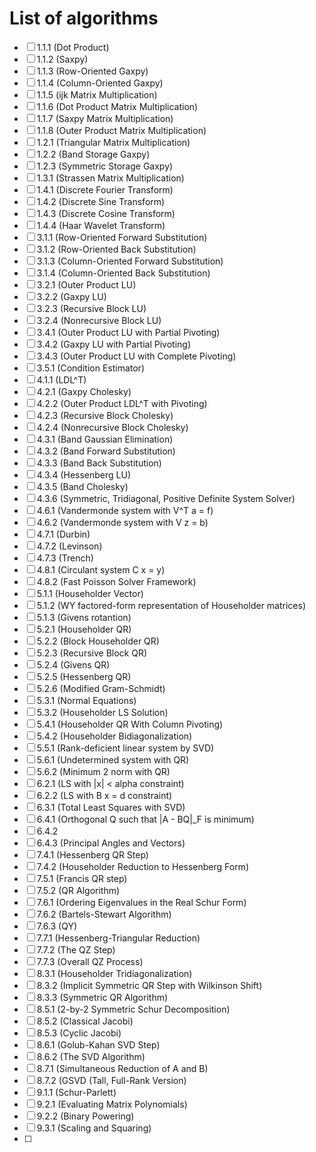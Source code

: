 # List of algorithms

- [ ] 1.1.1 (Dot Product)
- [ ] 1.1.2 (Saxpy)
- [ ] 1.1.3 (Row-Oriented Gaxpy)
- [ ] 1.1.4 (Column-Oriented Gaxpy)
- [ ] 1.1.5 (ijk Matrix Multiplication)
- [ ] 1.1.6 (Dot Product Matrix Multiplication)
- [ ] 1.1.7 (Saxpy Matrix Multiplication)
- [ ] 1.1.8 (Outer Product Matrix Multiplication)
- [ ] 1.2.1 (Triangular Matrix Multiplication)
- [ ] 1.2.2 (Band Storage Gaxpy)
- [ ] 1.2.3 (Symmetric Storage Gaxpy)
- [ ] 1.3.1 (Strassen Matrix Multiplication)
- [ ] 1.4.1 (Discrete Fourier Transform)
- [ ] 1.4.2 (Discrete Sine Transform)
- [ ] 1.4.3 (Discrete Cosine Transform)
- [ ] 1.4.4 (Haar Wavelet Transform)
- [ ] 3.1.1 (Row-Oriented Forward Substitution)
- [ ] 3.1.2 (Row-Oriented Back Substitution)
- [ ] 3.1.3 (Column-Oriented Forward Substitution)
- [ ] 3.1.4 (Column-Oriented Back Substitution)
- [ ] 3.2.1 (Outer Product LU)
- [ ] 3.2.2 (Gaxpy LU)
- [ ] 3.2.3 (Recursive Block LU)
- [ ] 3.2.4 (Nonrecursive Block LU)
- [ ] 3.4.1 (Outer Product LU with Partial Pivoting)
- [ ] 3.4.2 (Gaxpy LU with Partial Pivoting)
- [ ] 3.4.3 (Outer Product LU with Complete Pivoting)
- [ ] 3.5.1 (Condition Estimator)
- [ ] 4.1.1 (LDL^T)
- [ ] 4.2.1 (Gaxpy Cholesky)
- [ ] 4.2.2 (Outer Product LDL^T with Pivoting)
- [ ] 4.2.3 (Recursive Block Cholesky)
- [ ] 4.2.4 (Nonrecursive Block Cholesky)
- [ ] 4.3.1 (Band Gaussian Elimination)
- [ ] 4.3.2 (Band Forward Substitution)
- [ ] 4.3.3 (Band Back Substitution)
- [ ] 4.3.4 (Hessenberg LU)
- [ ] 4.3.5 (Band Cholesky)
- [ ] 4.3.6 (Symmetric, Tridiagonal, Positive Definite System Solver)
- [ ] 4.6.1 (Vandermonde system with V^T a = f)
- [ ] 4.6.2 (Vandermonde system with V z = b)
- [ ] 4.7.1 (Durbin)
- [ ] 4.7.2 (Levinson)
- [ ] 4.7.3 (Trench)
- [ ] 4.8.1 (Circulant system C x = y)
- [ ] 4.8.2 (Fast Poisson Solver Framework)
- [ ] 5.1.1 (Householder Vector)
- [ ] 5.1.2 (WY factored-form representation of Householder matrices)
- [ ] 5.1.3 (Givens rotantion)
- [ ] 5.2.1 (Householder QR)
- [ ] 5.2.2 (Block Householder QR)
- [ ] 5.2.3 (Recursive Block QR)
- [ ] 5.2.4 (Givens QR)
- [ ] 5.2.5 (Hessenberg QR)
- [ ] 5.2.6 (Modified Gram-Schmidt)
- [ ] 5.3.1 (Normal Equations)
- [ ] 5.3.2 (Householder LS Solution)
- [ ] 5.4.1 (Householder QR With Column Pivoting)
- [ ] 5.4.2 (Householder Bidiagonalization)
- [ ] 5.5.1 (Rank-deficient linear system by SVD)
- [ ] 5.6.1 (Undetermined system with QR)
- [ ] 5.6.2 (Minimum 2 norm with QR)
- [ ] 6.2.1 (LS with |x| < alpha constraint)
- [ ] 6.2.2 (LS with B x = d constraint)
- [ ] 6.3.1 (Total Least Squares with SVD)
- [ ] 6.4.1 (Orthogonal Q such that |A - BQ|_F is minimum)
- [ ] 6.4.2
- [ ] 6.4.3 (Principal Angles and Vectors)
- [ ] 7.4.1 (Hessenberg QR Step)
- [ ] 7.4.2 (Householder Reduction to Hessenberg Form)
- [ ] 7.5.1 (Francis QR step)
- [ ] 7.5.2 (QR Algorithm)
- [ ] 7.6.1 (Ordering Eigenvalues in the Real Schur Form)
- [ ] 7.6.2 (Bartels-Stewart Algorithm)
- [ ] 7.6.3 (QY)
- [ ] 7.7.1 (Hessenberg-Triangular Reduction)
- [ ] 7.7.2 (The QZ Step)
- [ ] 7.7.3 (Overall QZ Process)
- [ ] 8.3.1 (Householder Tridiagonalization)
- [ ] 8.3.2 (Implicit Symmetric QR Step with Wilkinson Shift)
- [ ] 8.3.3 (Symmetric QR Algorithm)
- [ ] 8.5.1 (2-by-2 Symmetric Schur Decomposition)
- [ ] 8.5.2 (Classical Jacobi)
- [ ] 8.5.3 (Cyclic Jacobi)
- [ ] 8.6.1 (Golub-Kahan SVD Step)
- [ ] 8.6.2 (The SVD Algorithm)
- [ ] 8.7.1 (Simultaneous Reduction of A and B)
- [ ] 8.7.2 (GSVD (Tall, Full-Rank Version)
- [ ] 9.1.1 (Schur-Parlett)
- [ ] 9.2.1 (Evaluating Matrix Polynomials)
- [ ] 9.2.2 (Binary Powering)
- [ ] 9.3.1 (Scaling and Squaring)
- [ ]
